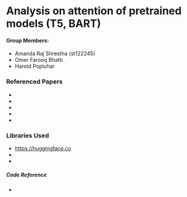 # Analysis on attention of pretrained models (T5, BART)

#### Group Members:
- Amanda Raj Shrestha (st122245)
- Omer Farooq Bhatti
- Harold Popluhar

### Referenced Papers
- [What Does BERT Look At? An Analysis of BERT's Attention]: https://arxiv.org/abs/1906.04341

- [Do Transformer Attention Heads Provide Transparency in Abstractive Summarization]: https://arxiv.org/abs/1907.00570

- [BART: Denoising Sequence-to-Sequence Pre-training for Natural Language Generation, Translation, and Comprehension]: https://arxiv.org/abs/1910.13461

- [BERT: Pre-training of Deep Bidirectional Transformers for Language Understanding]: https://arxiv.org/abs/1810.04805

- [Exploring the Limits of Transfer Learning with a Unified Text-to-Text Transformer]: https://arxiv.org/abs/1910.10683

 

### Libraries Used

-  https://huggingface.co
- [Ecco]: https://github.com/jalammar/ecco
- [BERTviz]: https://github.com/jessevig/bertviz#:~:text=BertViz%20is%20an%20interactive%20tool,that%20supports%20most%20Huggingface%20models.

##### Code Reference
- [clarkkev/attention-analysis]: https://github.com/clarkkev/attention-analysis

